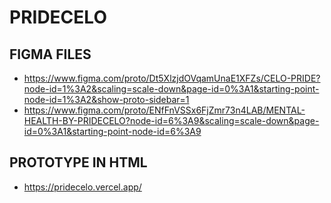 # PRIDECELO

## FIGMA FILES
* https://www.figma.com/proto/Dt5XlzjdOVqamUnaE1XFZs/CELO-PRIDE?node-id=1%3A2&scaling=scale-down&page-id=0%3A1&starting-point-node-id=1%3A2&show-proto-sidebar=1
* https://www.figma.com/proto/ENfFnVSSx6FjZmr73n4LAB/MENTAL-HEALTH-BY-PRIDECELO?node-id=6%3A9&scaling=scale-down&page-id=0%3A1&starting-point-node-id=6%3A9

## PROTOTYPE IN HTML
* https://pridecelo.vercel.app/
